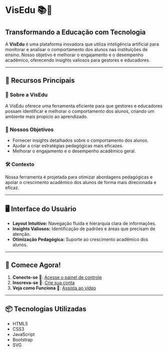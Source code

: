 # VisEdu 📚🚀

## Transformando a Educação com Tecnologia

A **VisEdu** é uma plataforma inovadora que utiliza inteligência artificial para monitorar e analisar o comportamento dos alunos nas instituições de ensino. Nosso objetivo é melhorar o engajamento e o desempenho acadêmico, oferecendo insights valiosos para gestores e educadores.

---

## 🚀 **Recursos Principais**

### 🌟 **Sobre a VisEdu**
A VisEdu oferece uma ferramenta eficiente para que gestores e educadores possam identificar e melhorar o comportamento dos alunos, criando um ambiente mais propício ao aprendizado.

### 🎯 **Nossos Objetivos**
- Fornecer insights detalhados sobre o comportamento dos alunos.
- Ajudar a criar estratégias pedagógicas mais eficazes.
- Melhorar o engajamento e o desempenho acadêmico geral.

### 🛠️ **Contexto**
Nossa ferramenta é projetada para otimizar abordagens pedagógicas e apoiar o crescimento acadêmico dos alunos de forma mais direcionada e eficaz.

---

## 🖥️ **Interface do Usuário**

- **Layout Intuitivo:** Navegação fluida e hierarquia clara de informações.
- **Insights Valiosos:** Identificação de padrões e áreas que precisam de atenção.
- **Otimização Pedagógica:** Suporte ao crescimento acadêmico dos alunos.

---

## 🚀 **Comece Agora!**

1. **Conecte-se** 🔗: [Acesse o painel de controle](#)
2. **Inscreva-se** 📝: [Crie sua conta](#)
3. **Veja como Funciona** 🎥: [Assista ao vídeo](video.html)

---

## 📦 **Tecnologias Utilizadas**

- HTML5
- CSS3
- JavaScript
- Bootstrap
- SVG


